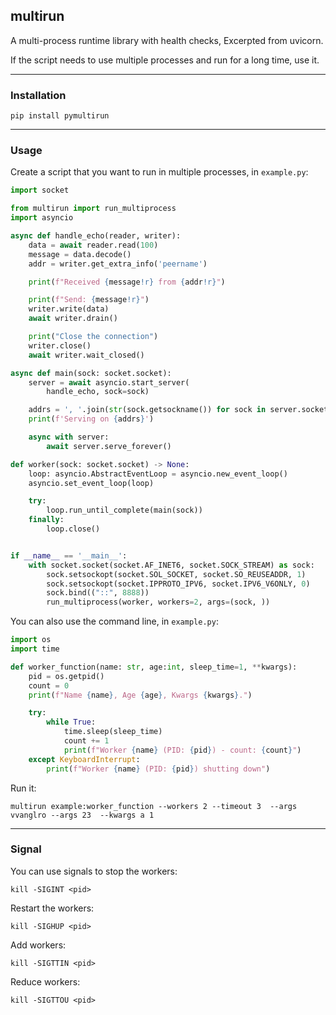 ## multirun
A multi-process runtime library with health checks, Excerpted from uvicorn.

If the script needs to use multiple processes and run for a long time, use it.

---

### Installation
```shell
pip install pymultirun
```

---

### Usage
Create a script that you want to run in multiple processes, in `example.py`:
```python
import socket

from multirun import run_multiprocess
import asyncio

async def handle_echo(reader, writer):
    data = await reader.read(100)
    message = data.decode()
    addr = writer.get_extra_info('peername')

    print(f"Received {message!r} from {addr!r}")

    print(f"Send: {message!r}")
    writer.write(data)
    await writer.drain()

    print("Close the connection")
    writer.close()
    await writer.wait_closed()

async def main(sock: socket.socket):
    server = await asyncio.start_server(
        handle_echo, sock=sock)

    addrs = ', '.join(str(sock.getsockname()) for sock in server.sockets)
    print(f'Serving on {addrs}')

    async with server:
        await server.serve_forever()

def worker(sock: socket.socket) -> None:
    loop: asyncio.AbstractEventLoop = asyncio.new_event_loop()
    asyncio.set_event_loop(loop)

    try:
        loop.run_until_complete(main(sock))
    finally:
        loop.close()


if __name__ == '__main__':
    with socket.socket(socket.AF_INET6, socket.SOCK_STREAM) as sock:
        sock.setsockopt(socket.SOL_SOCKET, socket.SO_REUSEADDR, 1)
        sock.setsockopt(socket.IPPROTO_IPV6, socket.IPV6_V6ONLY, 0)
        sock.bind(("::", 8888))
        run_multiprocess(worker, workers=2, args=(sock, ))
```
You can also use the command line, in `example.py`:
```python
import os
import time

def worker_function(name: str, age:int, sleep_time=1, **kwargs):
    pid = os.getpid()
    count = 0
    print(f"Name {name}, Age {age}, Kwargs {kwargs}.")

    try:
        while True:
            time.sleep(sleep_time)
            count += 1
            print(f"Worker {name} (PID: {pid}) - count: {count}")
    except KeyboardInterrupt:
        print(f"Worker {name} (PID: {pid}) shutting down")
```
Run it:
```shell
multirun example:worker_function --workers 2 --timeout 3  --args vvanglro --args 23  --kwargs a 1 
```

---

### Signal

You can use signals to stop the workers:

```shell
kill -SIGINT <pid>
```

Restart the workers:
```shell
kill -SIGHUP <pid>
```

Add workers:
```shell
kill -SIGTTIN <pid>
```

Reduce workers:
```shell
kill -SIGTTOU <pid>
```
